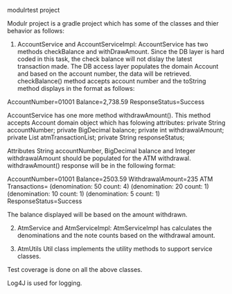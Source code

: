 modulrtest project

Modulr project is a gradle project which has some of the classes and thier behavior as follows:

1) AccountService and AccountServiceImpl:
AccountService has two methods checkBalance and withDrawAmount.
Since the DB layer is hard coded in this task, the check balance will not dislay the latest transaction made.
The DB access layer populates the domain Account and based on the account number, the data will be retrieved.
checkBalance() method accepts account number and the toString method displays in the format as follows:

AccountNumber=01001
Balance=2,738.59
ResponseStatus=Success

AccountService has one more method withdrawAmount(). This method accepts Account domain object which has folowing attributes:
  private String accountNumber;
  private BigDecimal balance;
  private int withdrawalAmount;
  private List<AtmTransaction> atmTransactionList;
  private String responseStatus;
  
  Attributes String accountNumber, BigDecimal balance and Integer withdrawalAmount should be populated for the ATM withdrawal.
  withdrawAmount() response will be in the following format: 
  
  AccountNumber=01001
  Balance=2503.59
  WithdrawalAmount=235
  ATM Transactions=
    (denomination: 50 count: 4)
    (denomination: 20 count: 1)
    (denomination: 10 count: 1)
    (denomination: 5 count: 1)
 ResponseStatus=Success

The balance displayed will be based on the amount withdrawn.


2) AtmService and AtmServiceImpl:
AtmServiceImpl has calculates the denominations and the note counts based on the withdrawal amount.

3) AtmUtils
Util class implements the utility methods to support service classes.


Test coverage is done on all the above classes.

Log4J is used for logging.
